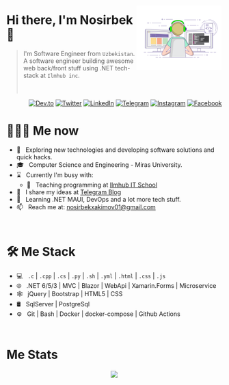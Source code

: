 ### 
<p>
  <img align="right" alt="GIF" src="https://raw.githubusercontent.com/devSouvik/devSouvik/master/gif3.gif" width="200" height="150"/>
</p>

# Hi there, I'm Nosirbek 👋

> I'm Software Engineer from `Uzbekistan`. A software engineer building awesome web back/front stuff using .NET tech-stack at `Ilmhub inc`.
<br/><br/><br/>

<p align="end">
<a href="https://dev.to/xakimov1610"><img alt="Dev.to" src="https://img.shields.io/badge/Dev.to-gray?style=flat-square&logo=dev-to"></a>
<a href="https://twitter.com/xakimov1610" target="blank"><img alt="Twitter" src="https://img.shields.io/badge/twitter-gray?style=flat-square&logo=twitter"/></a> 
<a href="https://www.linkedin.com/in/xakimov-nosirbek-9ba2b8214/"><img alt="LinkedIn" src="https://img.shields.io/badge/LinkedIn-gray?style=flat-square&logo=linkedin"></a>
<a href="https://t.me/xakimov1610"><img alt="Telegram" src="https://img.shields.io/badge/telegram-gray?style=flat-square&logo=telegram"></a>
<a href="https://instagram.com/xakimov1610"><img alt="Instagram" src="https://img.shields.io/badge/instagram-gray?style=flat-square&logo=instagram"></a>
<a href="https://www.facebook.com/nosirbek.xakimov.9"><img alt="Facebook" src="https://img.shields.io/badge/facebook-gray?style=flat-square&logo=facebook"></a>
</p>
<h1> 👨🏻‍💻 Me now </h1>

- 🤔 &nbsp; Exploring new technologies and developing software solutions and quick hacks.
- 🎓 &nbsp; Computer Science and Engineering - Miras University.
- ⌛️ &nbsp; Currently I'm busy with:
  - 💼 &nbsp; Teaching programming at [Ilmhub IT School](https://ilmhub.uz)
- 📝 &nbsp; I share my ideas at [Telegram Blog](https://t.me/Devxakimov)
- 🌱 &nbsp; Learning .NET MAUI, DevOps and a lot more tech stuff.
- 📫 &nbsp; Reach me at: nosirbekxakimov01@gmail.com

<br/>
<h1>🛠 Me Stack</h1>

- 💻 &nbsp; `.c` | `.cpp` | `.cs` | `.py` | `.sh` | `.yml` | `.html` | `.css` | `.js`
- 🌐 &nbsp; .NET 6/5/3 | MVC | Blazor | WebApi | Xamarin.Forms | Microservice
- 🕸 &nbsp; jQuery | Bootstrap | HTML5 | CSS
- 🛢 &nbsp; SqlServer | PostgreSql
- ⚙️ &nbsp; Git | Bash | Docker | docker-compose | Github Actions

<br/>

<h1>Me Stats</h1>

<div align="center">
<a href="">
  <img align="center" src="https://github-readme-stats.vercel.app/api?username=wahid-d&count_private=true&include_all_commits=true&show_icons=true&title_color=007bff&text_color=e7e7e7&icon_color=007bff&bg_color=171c28" />
<a />
<div>
 <br/>

<!-- [![Wahid's Streak](https://github-readme-streak-stats.herokuapp.com?user=wahid-d&theme=dark&date_format=M%20j%5B%2C%20Y%5D&border=FFFFFF&ring=3722DD)](https://git.io/streak-stats)

[![](https://komarev.com/ghpvc/?username=wahid-d&color=orange&label=Profile%20Views)](https://github.com/wahid-d/wahid-d)
[![](https://img.shields.io/github/followers/wahid-d?label=GitHub%20Followers)](https://github.com/wahid-d) -->
<!--
**Xakimov1610/Xakimov1610** is a ✨ _special_ ✨ repository because its `README.md` (this file) appears on your GitHub profile.



Here are some ideas to get you started:

- 🔭 I’m currently working on ...
- 🌱 I’m currently learning ...
- 👯 I’m looking to collaborate on ...
- 🤔 I’m looking for help with ...
- 💬 Ask me about ...
- 📫 How to reach me: ...
- 😄 Pronouns: ...
- ⚡ Fun fact: ...
-->


